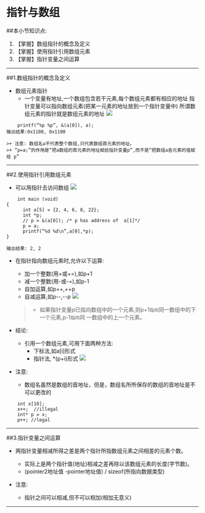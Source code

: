 # 指针与数组
##本小节知识点:
1. 【掌握】数组指针的概念及定义
2. 【掌握】使用指针引用数组元素
3. 【掌握】指针变量之间运算

---

##1.数组指针的概念及定义
- 数组元素指针
    + 一个变量有地址,一个数组包含若干元素,每个数组元素都有相应的地址 指针变量可以指向数组元素(把某一元素的地址放到一个指针变量中) 所谓数组元素的指针就是数组元素的地址
![](http://7xj0kx.com1.z0.glb.clouddn.com/Snip20150519_1.png)
```
    printf(“%p %p”, &(a[0]), a);
输出结果:0x1100, 0x1100
```
    >+ 注意: 数组名a不代表整个数组,只代表数组首元素的地址。
    >+ “p=a;”的作用是“把a数组的首元素的地址赋给指针变量p”,而不是“把数组a各元素的值赋给 p”
---

##2.使用指针引用数组元素
- 可以用指针去访问数组
![](http://7xj0kx.com1.z0.glb.clouddn.com/zzfw.png)

```
    int main (void)
{
      int a[5] = {2, 4, 6, 8, 22};
      int *p;
      // p = &(a[0]); /* p has address of  a[1]*/
      p = a;
      printf(“%d %d\n”,a[0],*p);
}

输出结果: 2, 2
```
- 在指针指向数组元素时,允许以下运算:
    + 加一个整数(用+或+=),如p+1
    + 减一个整数(用-或-=),如p-1
    + 自加运算,如p++,++p
    + 自减运算,如p--,--p
![](http://7xj0kx.com1.z0.glb.clouddn.com/zzys.png)
    >+ 如果指针变量p已指向数组中的一个元素,则p+1```指向```同一数组中的下一个元素,p-1```指向```同 一数组中的上一个元素。

- 结论:
    + 引用一个数组元素,可用下面两种方法:
        * 下标法,如a[i]形式
        * 指针法, *(p+i)形式
![](http://7xj0kx.com1.z0.glb.clouddn.com/zzys2.png)

- 注意:
    + 数组名虽然是数组的首地址，但是，数组名所所保存的数组的首地址是不可以更改的

```
    int x[10];
	x++;  //illegal
	int* p = x;
	p++; //legal

```
---

##3.指针变量之间运算
- 两指针变量相减所得之差是两个指针所指数组元素之间相差的元素个数。
    + 实际上是两个指针值(地址)相减之差再除以该数组元素的长度(字节数)。
    + (pointer2地址值 -pointer地址值) / sizeof(所指向数据类型)

- 注意:
    + 指针之间可以相减,但不可以相加(相加无意义)
---
